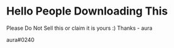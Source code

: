 # Hello People Downloading This 
Please Do Not Sell this or claim it is yours :)
Thanks - aura 

aura#0240
